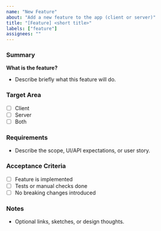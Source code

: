 ```yaml
---
name: "New Feature"
about: "Add a new feature to the app (client or server)"
title: "[Feature] <short title>"
labels: ["feature"]
assignees: ""
---
```


### Summary

**What is the feature?**

- Describe briefly what this feature will do.

### Target Area

- [ ] Client
- [ ] Server
- [ ] Both

### Requirements

- Describe the scope, UI/API expectations, or user story.

### Acceptance Criteria

- [ ] Feature is implemented
- [ ] Tests or manual checks done
- [ ] No breaking changes introduced

### Notes

- Optional links, sketches, or design thoughts.

